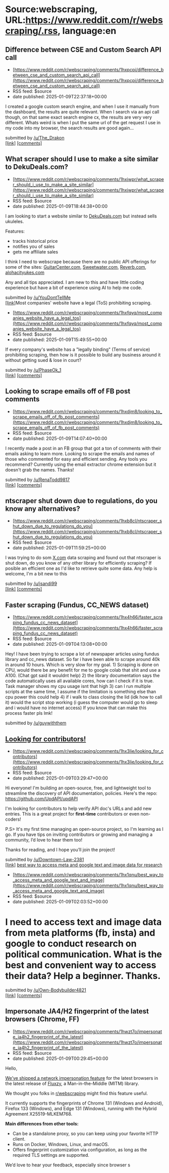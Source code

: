 # Source:webscraping, URL:https://www.reddit.com/r/webscraping/.rss, language:en

## Difference between CSE and Custom Search API call
 - [https://www.reddit.com/r/webscraping/comments/1hxpcpi/difference_between_cse_and_custom_search_api_call](https://www.reddit.com/r/webscraping/comments/1hxpcpi/difference_between_cse_and_custom_search_api_call)
 - RSS feed: $source
 - date published: 2025-01-09T22:37:18+00:00

<!-- SC_OFF --><div class="md"><p>I created a google custom search engine, and when I use it manually from the dashboard, the results are quite relevant. When I search via an api call though, on that same exact search engine cx, the results are very very different. Whats weird is when I put the same url of the get request I use in my code into my browser, the search results are good again... </p> </div><!-- SC_ON --> &#32; submitted by &#32; <a href="https://www.reddit.com/user/The_Drakon"> /u/The_Drakon </a> <br/> <span><a href="https://www.reddit.com/r/webscraping/comments/1hxpcpi/difference_between_cse_and_custom_search_api_call/">[link]</a></span> &#32; <span><a href="https://www.reddit.com/r/webscraping/comments/1hxpcpi/difference_between_cse_and_custom_search_api_call/">[comments]</a></span>

## What scraper should I use to make a site similar to DekuDeals.com?
 - [https://www.reddit.com/r/webscraping/comments/1hxjwpr/what_scraper_should_i_use_to_make_a_site_similar](https://www.reddit.com/r/webscraping/comments/1hxjwpr/what_scraper_should_i_use_to_make_a_site_similar)
 - RSS feed: $source
 - date published: 2025-01-09T18:44:38+00:00

<!-- SC_OFF --><div class="md"><p>I am looking to start a website similar to <a href="http://DekuDeals.com">DekuDeals.com</a> but instead sells ukuleles.</p> <p>Features:</p> <ul> <li>tracks historical price</li> <li>notifies you of sales</li> <li>gets me affiliate sales</li> </ul> <p>I think I need to webscrape because there are no public API offerings for some of the sites: <a href="http://GuitarCenter.com">GuitarCenter.com</a>, <a href="http://Sweetwater.com">Sweetwater.com</a>, <a href="http://Reverb.com">Reverb.com</a>, <a href="http://alohacityukes.com">alohacityukes.com</a></p> <p>Any and all tips appreciated. I am new to this and have little coding experience but have a bit of experience using AI to help me code.</p> </div><!-- SC_ON --> &#32; submitted by &#32; <a href="https://www.reddit.com/user/YouDontTellMe"> /u/YouDontTellMe </a> <br/> <span><a href="https://www.reddit.com/r/webscraping/comments/1hxjwpr/what_scraper_should_i_use_to_make_a_site_similar/">[link]</a></span

## Most companies' website have a legal (ToS) prohibiting scraping.
 - [https://www.reddit.com/r/webscraping/comments/1hxfqyq/most_companies_website_have_a_legal_tos](https://www.reddit.com/r/webscraping/comments/1hxfqyq/most_companies_website_have_a_legal_tos)
 - RSS feed: $source
 - date published: 2025-01-09T15:49:55+00:00

<!-- SC_OFF --><div class="md"><p>If every company&#39;s website has a &quot;legally binding&quot; (Terms of service) prohibiting scraping, then how is it possible to build any business around it without getting sued &amp; lose in court?</p> </div><!-- SC_ON --> &#32; submitted by &#32; <a href="https://www.reddit.com/user/PhaseOk_1"> /u/PhaseOk_1 </a> <br/> <span><a href="https://www.reddit.com/r/webscraping/comments/1hxfqyq/most_companies_website_have_a_legal_tos/">[link]</a></span> &#32; <span><a href="https://www.reddit.com/r/webscraping/comments/1hxfqyq/most_companies_website_have_a_legal_tos/">[comments]</a></span>

## Looking to scrape emails off of FB post comments
 - [https://www.reddit.com/r/webscraping/comments/1hxdjm8/looking_to_scrape_emails_off_of_fb_post_comments](https://www.reddit.com/r/webscraping/comments/1hxdjm8/looking_to_scrape_emails_off_of_fb_post_comments)
 - RSS feed: $source
 - date published: 2025-01-09T14:07:40+00:00

<!-- SC_OFF --><div class="md"><p>I recently made a post in an FB group that got a ton of comments with their emails asking to learn more. Looking to scrape the emails and names of those who commented for easy and efficient sending. Any tools you recommend? Currently using the email extractor chrome extension but it doesn&#39;t grab the names. Thanks!</p> </div><!-- SC_ON --> &#32; submitted by &#32; <a href="https://www.reddit.com/user/RenaTodd9817"> /u/RenaTodd9817 </a> <br/> <span><a href="https://www.reddit.com/r/webscraping/comments/1hxdjm8/looking_to_scrape_emails_off_of_fb_post_comments/">[link]</a></span> &#32; <span><a href="https://www.reddit.com/r/webscraping/comments/1hxdjm8/looking_to_scrape_emails_off_of_fb_post_comments/">[comments]</a></span>

## ntscraper shut down due to regulations, do you know any alternatives?
 - [https://www.reddit.com/r/webscraping/comments/1hxb8cl/ntscraper_shut_down_due_to_regulations_do_you](https://www.reddit.com/r/webscraping/comments/1hxb8cl/ntscraper_shut_down_due_to_regulations_do_you)
 - RSS feed: $source
 - date published: 2025-01-09T11:59:25+00:00

<!-- SC_OFF --><div class="md"><p>I was trying to do som <a href="http://X.com">X.com</a> data scraping and found out that ntscraper is shut down, do you know of any other library for efficiently scraping? If posible an efficient one as I&#39;d like to retrieve quite some data. Any help is welcome, I&#39;m a bit new to this</p> </div><!-- SC_ON --> &#32; submitted by &#32; <a href="https://www.reddit.com/user/jsandi99"> /u/jsandi99 </a> <br/> <span><a href="https://www.reddit.com/r/webscraping/comments/1hxb8cl/ntscraper_shut_down_due_to_regulations_do_you/">[link]</a></span> &#32; <span><a href="https://www.reddit.com/r/webscraping/comments/1hxb8cl/ntscraper_shut_down_due_to_regulations_do_you/">[comments]</a></span>

## Faster scraping (Fundus, CC_NEWS dataset)
 - [https://www.reddit.com/r/webscraping/comments/1hx4h66/faster_scraping_fundus_cc_news_dataset](https://www.reddit.com/r/webscraping/comments/1hx4h66/faster_scraping_fundus_cc_news_dataset)
 - RSS feed: $source
 - date published: 2025-01-09T04:13:08+00:00

<!-- SC_OFF --><div class="md"><p>Hey! I have been trying to scrape a lot of newspaper articles using fundus library and cc_news dataset. So far i have been able to scrape around 40k in around 10 hours. Which is very slow for my goal. 1) Scraping is done on CPU, would there be any benefit for me to google colab that shit and use a A100. (Chat gpt said it wouldnt help) 2) the library documentation says the code automatically uses all available cores, how can I check if it is true. Task manager shows my cpu usage isnt that high 3) can I run multiple scripts at the same time, I assume if the limitation is something else than cpu power this could help 4) if i walk to class closing the lid (idk how to call it) would the script stop working (i guess the computer would go to sleep and i would have no internet access) If you know that can make this process faster pls lmk!</p> </div><!-- SC_ON --> &#32; submitted by &#32; <a href="https://www.reddit.com/user/guywiththemonocle"> /u/guywiththem

## Looking for contributors!
 - [https://www.reddit.com/r/webscraping/comments/1hx3lie/looking_for_contributors](https://www.reddit.com/r/webscraping/comments/1hx3lie/looking_for_contributors)
 - RSS feed: $source
 - date published: 2025-01-09T03:29:47+00:00

<!-- SC_OFF --><div class="md"><p>Hi everyone! I&#39;m building an open-source, free, and lightweight tool to streamline the discovery of API documentation, policies. Here&#39;s the repo: <a href="https://github.com/UpdAPI/updAPI">https://github.com/UpdAPI/updAPI</a></p> <p>I&#39;m looking for contributors to help verify API doc&#39;s URLs and add new entries. This is a great project for <strong>first-time</strong> contributors or even non-coders!</p> <p>P.S&gt; It&#39;s my first time managing an open-source project, so I&#39;m learning as I go. If you have tips on inviting contributors or growing and managing a community, I’d love to hear them too!</p> <p>Thanks for reading, and I hope you’ll join the project!</p> </div><!-- SC_ON --> &#32; submitted by &#32; <a href="https://www.reddit.com/user/Downtown-Law-2381"> /u/Downtown-Law-2381 </a> <br/> <span><a href="https://www.reddit.com/r/webscraping/comments/1hx3lie/looking_for_contributors/">[link]</a></span> &#32; <span><a href="htt

## best way to access meta and google text and image data for research
 - [https://www.reddit.com/r/webscraping/comments/1hx1qnu/best_way_to_access_meta_and_google_text_and_image](https://www.reddit.com/r/webscraping/comments/1hx1qnu/best_way_to_access_meta_and_google_text_and_image)
 - RSS feed: $source
 - date published: 2025-01-09T02:03:52+00:00

<!-- SC_OFF --><div class="md"><h1>I need to access text and image data from meta platforms (fb, insta) and google to conduct research on political communication. What is the best and convenient way to access their data? Help a beginner. Thanks.</h1> </div><!-- SC_ON --> &#32; submitted by &#32; <a href="https://www.reddit.com/user/Own-Bodybuilder4821"> /u/Own-Bodybuilder4821 </a> <br/> <span><a href="https://www.reddit.com/r/webscraping/comments/1hx1qnu/best_way_to_access_meta_and_google_text_and_image/">[link]</a></span> &#32; <span><a href="https://www.reddit.com/r/webscraping/comments/1hx1qnu/best_way_to_access_meta_and_google_text_and_image/">[comments]</a></span>

## Impersonate JA4/H2 fingerprint of the latest browsers (Chrome, FF)
 - [https://www.reddit.com/r/webscraping/comments/1hwzt7o/impersonate_ja4h2_fingerprint_of_the_latest](https://www.reddit.com/r/webscraping/comments/1hwzt7o/impersonate_ja4h2_fingerprint_of_the_latest)
 - RSS feed: $source
 - date published: 2025-01-09T00:29:45+00:00

<!-- SC_OFF --><div class="md"><p>Hello,</p> <p><a href="https://www.fluxzy.io/resources/blogs/impersonate-network-fingerprint">We’ve shipped a network impersonation feature</a> for the latest browsers in the latest release of <a href="https://github.com/haga-rak/fluxzy.core">Fluxzy</a>, a Man-in-the-Middle (MITM) library.</p> <p>We thought you folks in <a href="/r/webscraping">r/webscraping</a> might find this feature useful.</p> <p>It currently supports the fingerprints of Chrome 131 (Windows and Android), Firefox 133 (Windows), and Edge 131 (Windows), running with the Hybrid Agreement X25519-MLKEM768.</p> <p><strong>Main differences from other tools:</strong></p> <ul> <li>Can be a standalone proxy, so you can keep using your favorite HTTP client.</li> <li>Runs on Docker, Windows, Linux, and macOS.</li> <li>Offers fingerprint customization via configuration, as long as the required TLS settings are supported.</li> </ul> <p>We’d love to hear your feedback, especially since browser s

